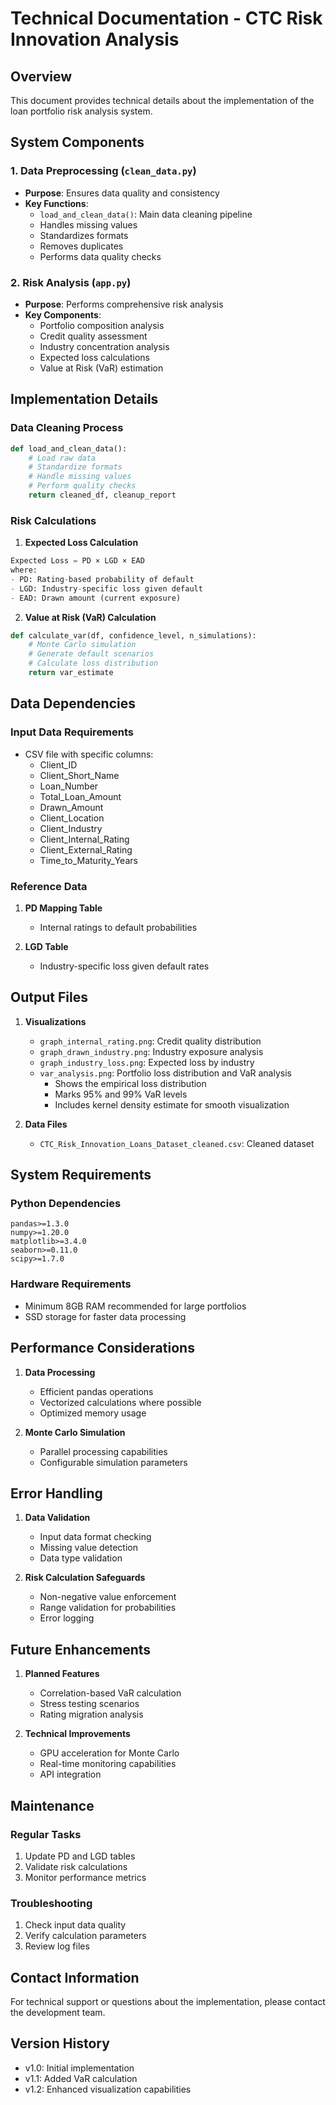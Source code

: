 # Technical Documentation - CTC Risk Innovation Analysis

## Overview
This document provides technical details about the implementation of the loan portfolio risk analysis system.

## System Components

### 1. Data Preprocessing (`clean_data.py`)
- **Purpose**: Ensures data quality and consistency
- **Key Functions**:
  - `load_and_clean_data()`: Main data cleaning pipeline
  - Handles missing values
  - Standardizes formats
  - Removes duplicates
  - Performs data quality checks

### 2. Risk Analysis (`app.py`)
- **Purpose**: Performs comprehensive risk analysis
- **Key Components**:
  - Portfolio composition analysis
  - Credit quality assessment
  - Industry concentration analysis
  - Expected loss calculations
  - Value at Risk (VaR) estimation

## Implementation Details

### Data Cleaning Process
```python
def load_and_clean_data():
    # Load raw data
    # Standardize formats
    # Handle missing values
    # Perform quality checks
    return cleaned_df, cleanup_report
```

### Risk Calculations

1. **Expected Loss Calculation**
```python
Expected Loss = PD × LGD × EAD
where:
- PD: Rating-based probability of default
- LGD: Industry-specific loss given default
- EAD: Drawn amount (current exposure)
```

2. **Value at Risk (VaR) Calculation**
```python
def calculate_var(df, confidence_level, n_simulations):
    # Monte Carlo simulation
    # Generate default scenarios
    # Calculate loss distribution
    return var_estimate
```

## Data Dependencies

### Input Data Requirements
- CSV file with specific columns:
  - Client_ID
  - Client_Short_Name
  - Loan_Number
  - Total_Loan_Amount
  - Drawn_Amount
  - Client_Location
  - Client_Industry
  - Client_Internal_Rating
  - Client_External_Rating
  - Time_to_Maturity_Years

### Reference Data
1. **PD Mapping Table**
   - Internal ratings to default probabilities

2. **LGD Table**
   - Industry-specific loss given default rates

## Output Files

1. **Visualizations**
   - `graph_internal_rating.png`: Credit quality distribution
   - `graph_drawn_industry.png`: Industry exposure analysis
   - `graph_industry_loss.png`: Expected loss by industry
   - `var_analysis.png`: Portfolio loss distribution and VaR analysis
     - Shows the empirical loss distribution
     - Marks 95% and 99% VaR levels
     - Includes kernel density estimate for smooth visualization

2. **Data Files**
   - `CTC_Risk_Innovation_Loans_Dataset_cleaned.csv`: Cleaned dataset

## System Requirements

### Python Dependencies
```
pandas>=1.3.0
numpy>=1.20.0
matplotlib>=3.4.0
seaborn>=0.11.0
scipy>=1.7.0
```

### Hardware Requirements
- Minimum 8GB RAM recommended for large portfolios
- SSD storage for faster data processing

## Performance Considerations

1. **Data Processing**
   - Efficient pandas operations
   - Vectorized calculations where possible
   - Optimized memory usage

2. **Monte Carlo Simulation**
   - Parallel processing capabilities
   - Configurable simulation parameters

## Error Handling

1. **Data Validation**
   - Input data format checking
   - Missing value detection
   - Data type validation

2. **Risk Calculation Safeguards**
   - Non-negative value enforcement
   - Range validation for probabilities
   - Error logging

## Future Enhancements

1. **Planned Features**
   - Correlation-based VaR calculation
   - Stress testing scenarios
   - Rating migration analysis

2. **Technical Improvements**
   - GPU acceleration for Monte Carlo
   - Real-time monitoring capabilities
   - API integration

## Maintenance

### Regular Tasks
1. Update PD and LGD tables
2. Validate risk calculations
3. Monitor performance metrics

### Troubleshooting
1. Check input data quality
2. Verify calculation parameters
3. Review log files

## Contact Information
For technical support or questions about the implementation, please contact the development team.

## Version History
- v1.0: Initial implementation
- v1.1: Added VaR calculation
- v1.2: Enhanced visualization capabilities
